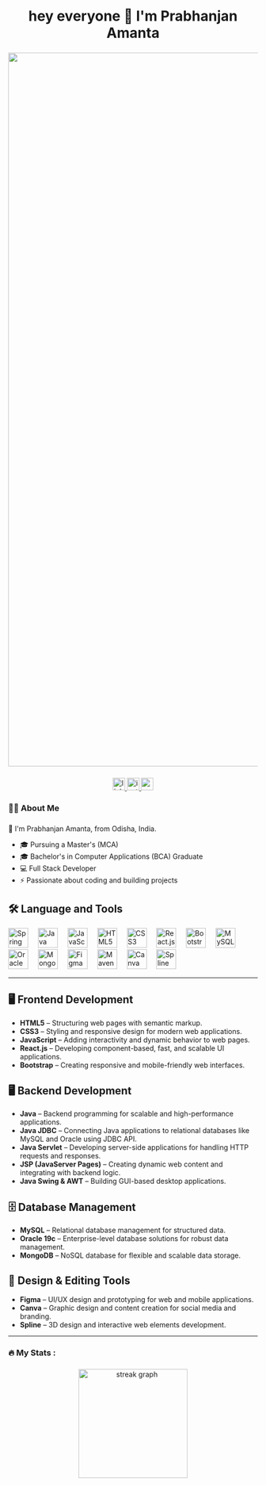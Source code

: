 <h1 align="center">hey everyone 👋 I'm Prabhanjan Amanta</h1>

###

<div align="center">
  <img width="2560" height="1440" alt="Image" src="https://github.com/user-attachments/assets/8913e318-b9b4-44f5-a46d-eb3e946ffc86" />
</div>

###

<div align="center">
  <a href="https://www.linkedin.com/in/pravanjan-17p/" target="_blank">
    <img src="https://img.shields.io/static/v1?message=LinkedIn&logo=linkedin&label=&color=0077B5&logoColor=white&labelColor=&style=for-the-badge" height="25" alt="linkedin logo"  />
  </a>
  <a href="https://www.instagram.com/pravanjan_17p/" target="_blank">
    <img src="https://img.shields.io/static/v1?message=Instagram&logo=instagram&label=&color=E4405F&logoColor=white&labelColor=&style=for-the-badge" height="25" alt="instagram logo"  />
  </a>
  <a href="mailto:pravanjan2003p@gmail.com" target="_blank">
    <img src="https://img.shields.io/static/v1?message=Gmail&logo=gmail&label=&color=D14836&logoColor=white&labelColor=&style=for-the-badge" height="25" alt="gmail logo"  />
  </a>
</div>

###

<h3 align="left">👩‍💻  About Me</h3>


###

👋 I'm Prabhanjan Amanta, from Odisha, India.

- 🎓 Pursuing a Master's (MCA)
- 🎓 Bachelor's in Computer Applications (BCA) Graduate
- 💻 Full Stack Developer
- ⚡ Passionate about coding and building projects



## 🛠 Language and Tools  

<div align="left">
  <!-- Spring Icon -->
  <img src="https://cdn.jsdelivr.net/gh/devicons/devicon/icons/spring/spring-original.svg" height="40" alt="Spring" />
  <img width="12" />
  <img src="https://cdn.jsdelivr.net/gh/devicons/devicon/icons/java/java-original.svg" height="40" alt="Java" />
  <img width="12" />
  <img src="https://cdn.jsdelivr.net/gh/devicons/devicon/icons/javascript/javascript-original.svg" height="40" alt="JavaScript" />
  <img width="12" />
  <img src="https://cdn.jsdelivr.net/gh/devicons/devicon/icons/html5/html5-original.svg" height="40" alt="HTML5" />
  <img width="12" />
  <img src="https://cdn.jsdelivr.net/gh/devicons/devicon/icons/css3/css3-original.svg" height="40" alt="CSS3" />
  <img width="12" />
  <img src="https://cdn.jsdelivr.net/gh/devicons/devicon/icons/react/react-original.svg" height="40" alt="React.js" />
  <img width="12" />
  <img src="https://cdn.jsdelivr.net/gh/devicons/devicon/icons/bootstrap/bootstrap-original.svg" height="40" alt="Bootstrap" />
  <img width="12" />
  <img src="https://cdn.jsdelivr.net/gh/devicons/devicon/icons/mysql/mysql-original.svg" height="40" alt="MySQL" />
  <img width="12" />
  <img src="https://cdn.jsdelivr.net/gh/devicons/devicon/icons/oracle/oracle-original.svg" height="40" alt="Oracle 19c" />
  <img width="12" />
  <img src="https://cdn.jsdelivr.net/gh/devicons/devicon/icons/mongodb/mongodb-original.svg" height="40" alt="MongoDB" />
  <img width="12" />
  <img src="https://cdn.jsdelivr.net/gh/devicons/devicon/icons/figma/figma-original.svg" height="40" alt="Figma" />
  <img width="12" />
  <img src="https://cdn.jsdelivr.net/gh/devicons/devicon/icons/maven/maven-original.svg" height="40" alt="Maven" />
  <img width="12" />
  <img src="https://cdn.jsdelivr.net/gh/devicons/devicon/icons/canva/canva-original.svg" height="40" alt="Canva" />
  <img width="12" />
  <img src="https://www.spline.design/images/favicon/favicon.ico" height="40" alt="Spline" />
</div>

---
## 🖥️ Frontend Development  
- **HTML5** – Structuring web pages with semantic markup.  
- **CSS3** – Styling and responsive design for modern web applications.  
- **JavaScript** – Adding interactivity and dynamic behavior to web pages.  
- **React.js** – Developing component-based, fast, and scalable UI applications.  
- **Bootstrap** – Creating responsive and mobile-friendly web interfaces.  

## 🖥️ Backend Development  
- **Java** – Backend programming for scalable and high-performance applications.  
- **Java JDBC** – Connecting Java applications to relational databases like MySQL and Oracle using JDBC API.
- **Java Servlet** – Developing server-side applications for handling HTTP requests and responses.  
- **JSP (JavaServer Pages)** – Creating dynamic web content and integrating with backend logic.
- **Java Swing & AWT** – Building GUI-based desktop applications.  

## 🗄️ Database Management  
- **MySQL** – Relational database management for structured data.  
- **Oracle 19c** – Enterprise-level database solutions for robust data management.  
- **MongoDB** – NoSQL database for flexible and scalable data storage.  

## 🎨 Design & Editing Tools  
- **Figma** – UI/UX design and prototyping for web and mobile applications.  
- **Canva** – Graphic design and content creation for social media and branding.  
- **Spline** – 3D design and interactive web elements development.  

---

###

<h3 align="left">🔥   My Stats :</h3>

###

<div align="center">
  <img src="https://streak-stats.demolab.com?user=Prabhanjan-17p&locale=en&mode=daily&theme=dark&hide_border=false&border_radius=5&order=3" height="220" alt="streak graph"  />
</div>



